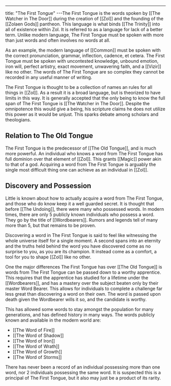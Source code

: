 ---
title: "The First Tongue"
---The First Tongue is the words spoken by [[The Watcher in The Door]] during the creation of [[Zol]] and the founding of the [[Zolaen Gods]] pantheon. This language is what binds [[The Trinity]] into all of existence within Zol. It is referred to as a language for lack of a better term. Unlike modern language, The First Tongue must be spoken with more than just words and often involves no words at all.

As an example, the modern language of [[Common]] must be spoken with the correct pronunciation, grammar, inflection, cadence, et cetera. The First Tongue must be spoken with uncontested knowledge, unbound emotion, iron will, perfect artistry, exact movement, unwavering faith, and a [[Vizir]] like no other. The words of The First Tongue are so complex they cannot be recorded in any useful manner of writing.

The First Tongue is thought to be a collection of names an rules for all things in [[Zol]]. As a result it is a broad language, but is theorized to have limits in this way. It is generally accepted that the only being to know the full span of The First Tongue is [[The Watcher in The Door]]. Despite the omnipotence this would give a being, his scripture claims he does not utilize this power as it would be unjust. This sparks debate among scholars and theologians.

## Relation to The Old Tongue
The First Tongue is the predecessor of [[The Old Tongue]], and is much more powerful. An individual who knows a word from The First Tongue has full dominion over that element of [[Zol]]. This grants [[Magic]] power akin to that of a god. Acquiring a word from The First Tongue is arguably the single most difficult thing one can achieve as an individual in [[Zol]].

## Discovery and Possession
Little is known about how to actually acquire a word from The First Tongue, and those who do know keep it a well guarded secret. It is thought that before [[The Undoing]], there were many who possessed words. In modern times, there are only 5 publicly known individuals who possess a word. They go by the title of [[Wordbearers]]. Rumors and legends tell of many more than 5, but that remains to be proven.

Discovering a word in The First Tongue is said to feel like witnessing the whole universe itself for a single moment. A second spans into an eternity and the truths held behind the word you have discovered come as no surprise to you, as you are its champion. It instead come as a comfort, a tool for you to shape [[Zol]] like no other.

One the major differences The First Tongue has over [[The Old Tongue]] is words from The First Tongue can be passed down to a worthy apprentice. This requires that the apprentice has studied for a lifetime under the [[Wordbearers]], and has a mastery over the subject beaten only by their master Word Bearer. This allows for individuals to complete a challenge far less great than discovering a word on their own. The word is passed upon death given the Wordbearer wills it so, and the candidate is worthy.

This has allowed some words to stay amongst the population for many generations, and has defined history in many ways. The words publicly known and available in the modern world are:
- [[The Word of Fire]]
- [[The Word of Shadow]]
- [[The Word of Iron]]
- [[The Word of Wrath]]
- [[The Word of Growth]]
- [[The Word of Storms]]

There has never been a record of an individual possessing more than one word, nor 2 individuals possessing the same word. It is suspected this is a principal of The First Tongue, but it also may just be a product of its rarity.